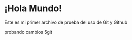 <h1>¡Hola Mundo!</h1>

Este es mi primer archivo de prueba del uso de Git y Github

probando cambios 5git